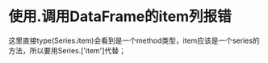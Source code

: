 # 使用.调用DataFrame的item列报错

这里直接type(Series.item)会看到是一个method类型，item应该是一个series的方法，所以要用Series.['item']代替；
